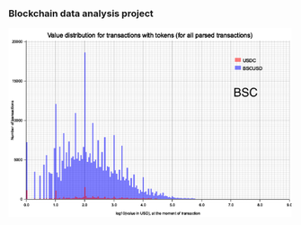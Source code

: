 ### Blockchain data analysis project

![Transaction value distribution][dist]

[dist]: https://github.com/Evgenii-Barannik/Blockchain-data-analysis/blob/master/main_graph_multicolor.png
